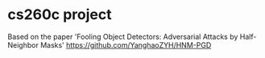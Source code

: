 # cs260c project
Based on the paper 'Fooling Object Detectors: Adversarial Attacks by Half-Neighbor Masks'
https://github.com/YanghaoZYH/HNM-PGD

